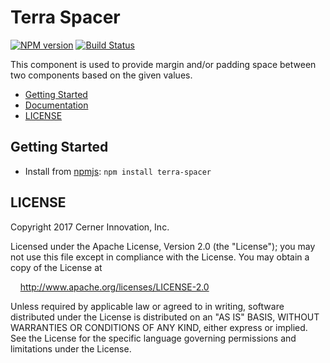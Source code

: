 # Terra Spacer


[![NPM version](http://img.shields.io/npm/v/terra-spacer.svg)](https://www.npmjs.org/package/terra-spacer)
[![Build Status](https://travis-ci.org/cerner/terra-core.svg?branch=master)](https://travis-ci.org/cerner/terra-core)

This component is used to provide margin and/or padding space between two components based on the given values.

- [Getting Started](#getting-started)
- [Documentation](https://github.com/cerner/terra-core/tree/master/packages/terra-spacer/docs)
- [LICENSE](#license)

## Getting Started

- Install from [npmjs](https://www.npmjs.com): `npm install terra-spacer`

## LICENSE

Copyright 2017 Cerner Innovation, Inc.

Licensed under the Apache License, Version 2.0 (the "License"); you may not use this file except in compliance with the License. You may obtain a copy of the License at

&nbsp;&nbsp;&nbsp;&nbsp;http://www.apache.org/licenses/LICENSE-2.0

Unless required by applicable law or agreed to in writing, software distributed under the License is distributed on an "AS IS" BASIS, WITHOUT WARRANTIES OR CONDITIONS OF ANY KIND, either express or implied. See the License for the specific language governing permissions and limitations under the License.

